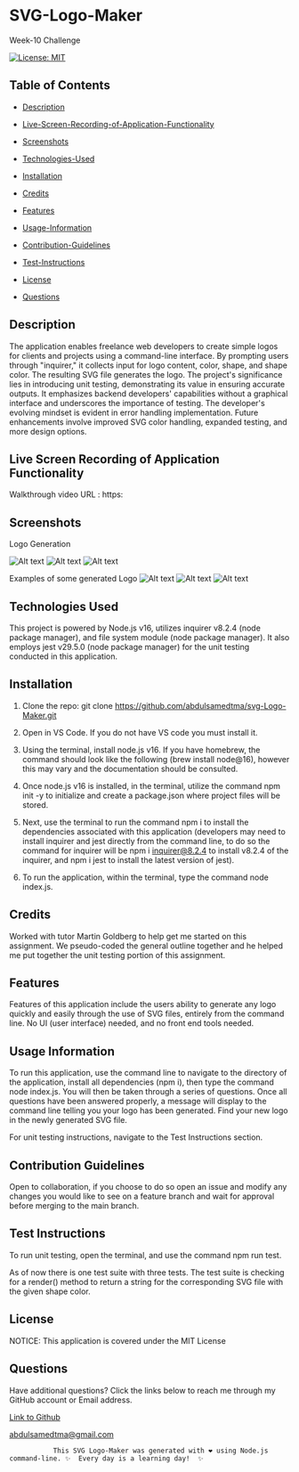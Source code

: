 # SVG-Logo-Maker
Week-10 Challenge

[![License: MIT](https://img.shields.io/badge/License-MIT-yellow.svg)](https://opensource.org/licenses/MIT)

## Table of Contents

 * [Description](#description)

 * [Live-Screen-Recording-of-Application-Functionality](#live-screen-recording-of-application-functionality)

 * [Screenshots](#screenshots)

 * [Technologies-Used](#technologies-used)

 * [Installation](#installation)

 * [Credits](#credits)

 * [Features](#features)

 * [Usage-Information](#usage-information)

 * [Contribution-Guidelines](#contribution-guidelines)

 * [Test-Instructions](#test-instructions)

 * [License](#license)

 * [Questions](#questions)

## Description

The application enables freelance web developers to create simple logos for clients and projects using a command-line interface. By prompting users through "inquirer," it collects input for logo content, color, shape, and shape color. The resulting SVG file generates the logo. The project's significance lies in introducing unit testing, demonstrating its value in ensuring accurate outputs. It emphasizes backend developers' capabilities without a graphical interface and underscores the importance of testing. The developer's evolving mindset is evident in error handling implementation. Future enhancements involve improved SVG color handling, expanded testing, and more design options.   

## Live Screen Recording of Application Functionality

Walkthrough video URL : https:

## Screenshots

Logo Generation

![Alt text](images/Install-npm-package.png)
![Alt text](images/Jest-test-results.png)
![Alt text](images/Logo%20generate%20functionality.png)



Examples of some generated Logo
![Alt text](images/logo-circle.png)
![Alt text](images/logo-square.png)
![Alt text](images/logo-triangle.png)

## Technologies Used

This project is powered by Node.js v16, utilizes inquirer v8.2.4 (node package manager), and file system module (node package manager). It also employs jest v29.5.0 (node package manager) for the unit testing conducted in this application. 

## Installation

1. Clone the repo:
   git clone https://github.com/abdulsamedtma/svg-Logo-Maker.git 

2. Open in VS Code. If you do not have VS code you must install it.

3. Using the terminal, install node.js v16. If you have homebrew, the command should look like the following (brew install node@16), however this may vary and the documentation should be consulted.

4. Once node.js v16 is installed, in the terminal, utilize the command npm init -y to initialize and create a package.json where project files will be stored.

5. Next, use the terminal to run the command npm i to install the dependencies associated with this application (developers may need to install inquirer and jest directly from the command line, to do so the command for inquirer will be npm i inquirer@8.2.4 to install v8.2.4 of the inquirer, and npm i jest to install the latest version of jest).

6. To run the application, within the terminal, type the command node index.js.

## Credits

Worked with tutor Martin Goldberg to help get me started on this assignment. We pseudo-coded the general outline together and he helped me put together the unit testing portion of this assignment. 

## Features

Features of this application include the users ability to generate any logo quickly and easily through the use of SVG files, entirely from the command line. No UI (user interface) needed, and no front end tools needed.  

## Usage Information

To run this application, use the command line to navigate to the directory of the application, install all dependencies (npm i), then type the command node index.js. You will then be taken through a series of questions. Once all questions have been answered properly, a message will display to the command line telling you your logo has been generated. Find your new logo in the newly generated SVG file.

For unit testing instructions, navigate to the Test Instructions section.

## Contribution Guidelines

Open to collaboration, if you choose to do so open an issue and modify any changes you would like to see on a feature branch and wait for approval before merging to the main branch.

## Test Instructions

To run unit testing, open the terminal, and use the command npm run test.

As of now there is one test suite with three tests. The test suite is checking for a render() method to return a string for the corresponding SVG file with the given shape color.



## License

NOTICE: This application is covered under the MIT License

## Questions

Have additional questions? Click the links below to reach me through my GitHub account or Email address.

[Link to Github](https://github.com/abdulsamedtma)

<a href="mailto:abdulsamedtma@gmail.com">abdulsamedtma@gmail.com</a>

               This SVG Logo-Maker was generated with ❤️ using Node.js command-line. ✨  Every day is a learning day!  ✨
